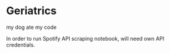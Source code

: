 # Geriatrics
my dog ate my code


In order to run Spotify API scraping notebook, will need own API credentials.

